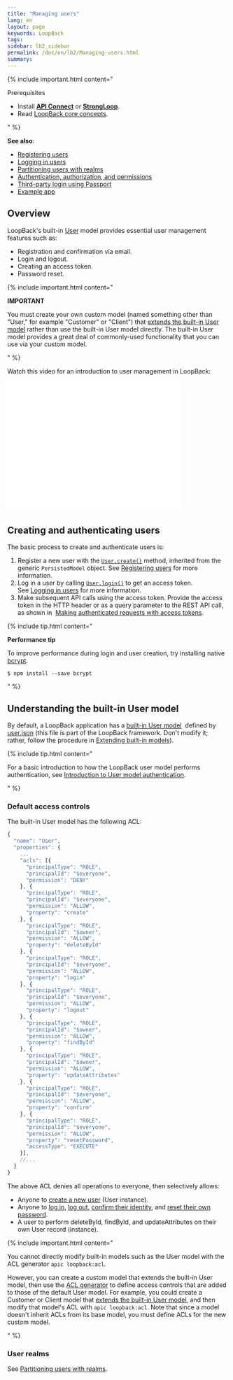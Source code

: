 ```yaml
---
title: "Managing users"
lang: en
layout: page
keywords: LoopBack
tags:
sidebar: lb2_sidebar
permalink: /doc/en/lb2/Managing-users.html
summary:
---
```


{% include important.html content="

Prerequisites

* Install **[API Connect](https://developer.ibm.com/apiconnect/)** or **[StrongLoop](https://docs.strongloop.com/display/SL/Installing-StrongLoop)**.
* Read [LoopBack core concepts](/doc/en/lb2/LoopBack-core-concepts.html).

" %}

**See also**:

* [Registering users](/doc/en/lb2/Registering-users.html)
* [Logging in users](/doc/en/lb2/Logging-in-users.html)
* [Partitioning users with realms](/doc/en/lb2/Partitioning-users-with-realms.html)
* [Authentication, authorization, and permissions](/doc/en/lb2/Authentication-authorization-and-permissions.html)
* [Third-party login using Passport](/doc/en/lb2/Third-party-login-using-Passport.html)
* [Example app](https://github.com/strongloop/loopback-example-user-management)

## Overview

LoopBack's built-in [User](http://apidocs.strongloop.com/loopback/#user-new-user) model provides essential user management features such as:

* Registration and confirmation via email.
* Login and logout.
* Creating an access token.
* Password reset.

{% include important.html content="

**IMPORTANT**

You must create your own custom model (named something other than \"User,\" for example \"Customer\" or \"Client\")
that [extends the built-in User model](/doc/en/lb2/Extending-built-in-models.html) rather than use the built-in User model directly.
The built-in User model provides a great deal of commonly-used functionality that you can use via your custom model.

" %}

Watch this video for an introduction to user management in LoopBack:

<iframe class="youtube-player" type="text/html" style="width: 400px; height: 300px" src="//www.youtube.com/embed/UdsOcOVg_0M?wmode=opaque" frameborder="0"></iframe>

## Creating and authenticating users

The basic process to create and authenticate users is:

1.  Register a new user with the [`User.create()`](http://apidocs.strongloop.com/loopback/#persistedmodel-create) method, inherited from the generic `PersistedModel` object.
    See [Registering users](/doc/en/lb2/Registering-users.html) for more information.
2.  Log in a user by calling [`User.login()`](https://apidocs.strongloop.com/loopback/#user-login) to get an access token.
    See [Logging in users](/doc/en/lb2/Logging-in-users.html) for more information.
3.  Make subsequent API calls using the access token.
    Provide the access token in the HTTP header or as a query parameter to the REST API call, as shown in 
    [Making authenticated requests with access tokens](/doc/en/lb2/Making-authenticated-requests.html#Makingauthenticatedrequests-Makingauthenticatedrequestswithaccesstokens).

{% include tip.html content="

**Performance tip**

To improve performance during login and user creation, try installing native [bcrypt](https://www.npmjs.com/package/bcrypt).

```shell
$ npm install --save bcrypt
```

" %}

## Understanding the built-in User model

By default, a LoopBack application has a [built-in User model](/doc/en/lb2/Using-built-in-models.html) 
defined by [user.json](https://github.com/strongloop/loopback/blob/master/common/models/user.json)
(this file is part of the LoopBack framework.
Don't modify it; rather, follow the procedure in [Extending built-in models](/doc/en/lb2/Extending-built-in-models.html)).

{% include tip.html content="

For a basic introduction to how the LoopBack user model performs authentication,
see [Introduction to User model authentication](/doc/en/lb2/Introduction-to-User-model-authentication.html).

" %}

### Default access controls

The built-in User model has the following ACL:

```javascript
{
  "name": "User",
  "properties": {
    ...
    "acls": [{
      "principalType": "ROLE",
      "principalId": "$everyone",
      "permission": "DENY"
    }, {
      "principalType": "ROLE",
      "principalId": "$everyone",
      "permission": "ALLOW",
      "property": "create"
    }, {
      "principalType": "ROLE",
      "principalId": "$owner",
      "permission": "ALLOW",
      "property": "deleteById"
    }, {
      "principalType": "ROLE",
      "principalId": "$everyone",
      "permission": "ALLOW",
      "property": "login"
    }, {
      "principalType": "ROLE",
      "principalId": "$everyone",
      "permission": "ALLOW",
      "property": "logout"
    }, {
      "principalType": "ROLE",
      "principalId": "$owner",
      "permission": "ALLOW",
      "property": "findById"
    }, {
      "principalType": "ROLE",
      "principalId": "$owner",
      "permission": "ALLOW",
      "property": "updateAttributes"
    }, {
      "principalType": "ROLE",
      "principalId": "$everyone",
      "permission": "ALLOW",
      "property": "confirm"
    }, {
      "principalType": "ROLE",
      "principalId": "$everyone",
      "permission": "ALLOW",
      "property": "resetPassword",
      "accessType": "EXECUTE"
    }],
    //...
  }
}
```

The above ACL denies all operations to everyone, then selectively allows:

* Anyone to [create a new user](http://apidocs.strongloop.com/loopback/#persistedmodel-create) (User instance).
* Anyone to [log in](http://apidocs.strongloop.com/loopback/#user-login), [log out](http://apidocs.strongloop.com/loopback/#user-logout),
  [confirm their identity](http://apidocs.strongloop.com/loopback/#user-confirm), and
  [reset their own password](http://apidocs.strongloop.com/loopback/#user-resetpassword).
* A user to perform deleteById, findById, and updateAttributes on their own User record (instance).

{% include important.html content="

You cannot directly modify built-in models such as the User model with the ACL generator `apic loopback:acl`.

However, you can create a custom model that extends the built-in User model,
then use the [ACL generator](/doc/en/lb2/ACL-generator.html) to define access controls that are added to those of the default User model.
For example, you could create a Customer or Client model that [extends the built-in User model](/doc/en/lb2/Extending-built-in-models.html),
and then modify that model's ACL with `apic loopback:acl`.
Note that since a model doesn't inherit ACLs from its base model, you must define ACLs for the new custom model.

" %}

### User realms

See [Partitioning users with realms](/doc/en/lb2/Partitioning-users-with-realms.html).